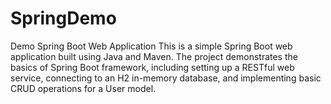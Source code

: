 # SpringDemo
Demo Spring Boot Web Application  This is a simple Spring Boot web application built using Java and Maven. The project demonstrates the basics of Spring Boot framework, including setting up a RESTful web service, connecting to an H2 in-memory database, and implementing basic CRUD operations for a User model. 
